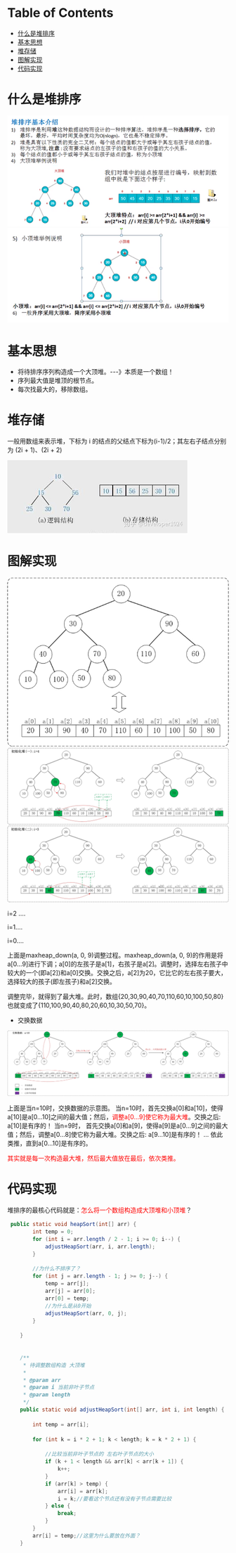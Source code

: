 # Table of Contents

* [什么是堆排序](#什么是堆排序)
* [基本思想](#基本思想)
* [堆存储](#堆存储)
* [图解实现](#图解实现)
* [代码实现](#代码实现)





# 什么是堆排序


![](.images/1627863773983.png)
![](.images/1627863815549.png)


# 基本思想

+ 将待排序序列构造成一个大顶堆。---》本质是一个数组！
+ 序列最大值是堆顶的根节点。
+ 每次找最大的，移除数组。


# 堆存储

一般用数组来表示堆，下标为 i 的结点的父结点下标为(i-1)/2；其左右子结点分别为 (2i + 1)、(2i + 2)

![](.images/下载-1635843735921.png)


# 图解实现

<div align=left>
	<img src=".images/alg-sort-heap-2.jpg" width="">
</div>

<div align=left>
	<img src=".images/alg-sort-heap-3.jpg" width="">
</div>

<div align=left>
	<img src=".images/alg-sort-heap-4.jpg" width="">
</div>


i=2 ....

i=1....

i=0....



上面是maxheap_down(a, 0, 9)调整过程。maxheap_down(a, 0, 9)的作用是将a[0...9]进行下调；a[0]的左孩子是a[1]，右孩子是a[2]。调整时，选择左右孩子中较大的一个(即a[2])和a[0]交换。交换之后，a[2]为20，它比它的左右孩子要大，选择较大的孩子(即左孩子)和a[2]交换。

调整完毕，就得到了最大堆。此时，数组{20,30,90,40,70,110,60,10,100,50,80}也就变成了{110,100,90,40,80,20,60,10,30,50,70}。



+ 交换数据 



<div align=left>
	<img src=".images/alg-sort-heap-8.jpg" width="">
</div>

上面是当n=10时，交换数据的示意图。 当n=10时，首先交换a[0]和a[10]，使得a[10]是a[0...10]之间的最大值；然后，<font color=red>调整a[0...9]使它称为最大堆</font>。交换之后: a[10]是有序的！ 当n=9时， 首先交换a[0]和a[9]，使得a[9]是a[0...9]之间的最大值；然后，调整a[0...8]使它称为最大堆。交换之后: a[9...10]是有序的！ ... 依此类推，直到a[0...10]是有序的。



<font color=red>其实就是每一次构造最大堆，然后最大值放在最后，依次类推。</font>


# 代码实现

堆排序的最核心代码就是：<font color=red>怎么将一个数组构造成大顶堆和小顶堆</font>？

```java
 public static void heapSort(int[] arr) {
        int temp = 0;
        for (int i = arr.length / 2 - 1; i >= 0; i--) {
            adjustHeapSort(arr, i, arr.length);
        }

        //为什么不排序了？
        for (int j = arr.length - 1; j >= 0; j--) {
            temp = arr[j];
            arr[j] = arr[0];
            arr[0] = temp;
            //为什么是从0开始
            adjustHeapSort(arr, 0, j);
        }

    }


    /**
     * 待调整数组构造 大顶堆
     *
     * @param arr
     * @param i 当前非叶子节点
     * @param length
     */
    public static void adjustHeapSort(int[] arr, int i, int length) {

        int temp = arr[i];

        for (int k = i * 2 + 1; k < length; k = k * 2 + 1) {

            //比较当前非叶子节点的 左右叶子节点的大小
            if (k + 1 < length && arr[k] < arr[k + 1]) {
                k++;
            }
            if (arr[k] > temp) {
                arr[i] = arr[k];
                i = k;//要看这个节点还有没有子节点需要比较
            } else {
                break;
            }
        }
        arr[i] = temp;//这里为什么要放在外面？
    }
```

